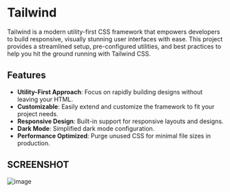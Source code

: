 # Tailwind

Tailwind is a modern utility-first CSS framework that empowers developers to build responsive, visually stunning user interfaces with ease. This project provides a streamlined setup, pre-configured utilities, and best practices to help you hit the ground running with Tailwind CSS.

## Features
- **Utility-First Approach**: Focus on rapidly building designs without leaving your HTML.
- **Customizable**: Easily extend and customize the framework to fit your project needs.
- **Responsive Design**: Built-in support for responsive layouts and designs.
- **Dark Mode**: Simplified dark mode configuration.
- **Performance Optimized**: Purge unused CSS for minimal file sizes in production.

## SCREENSHOT
  
![image](https://github.com/user-attachments/assets/b4abd2f1-8bc1-4f21-ae55-198996c9471e)
